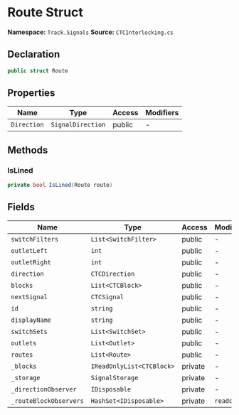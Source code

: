 # Route Struct

**Namespace:** `Track.Signals`
**Source:** `CTCInterlocking.cs`

## Declaration

```csharp
public struct Route
```

## Properties

| Name | Type | Access | Modifiers |
|------|------|--------|-----------|
| `Direction` | `SignalDirection` | public | - |

## Methods

### IsLined

```csharp
private bool IsLined(Route route)
```

## Fields

| Name | Type | Access | Modifiers |
|------|------|--------|-----------|
| `switchFilters` | `List<SwitchFilter>` | public | - |
| `outletLeft` | `int` | public | - |
| `outletRight` | `int` | public | - |
| `direction` | `CTCDirection` | public | - |
| `blocks` | `List<CTCBlock>` | public | - |
| `nextSignal` | `CTCSignal` | public | - |
| `id` | `string` | public | - |
| `displayName` | `string` | public | - |
| `switchSets` | `List<SwitchSet>` | public | - |
| `outlets` | `List<Outlet>` | public | - |
| `routes` | `List<Route>` | public | - |
| `_blocks` | `IReadOnlyList<CTCBlock>` | private | - |
| `_storage` | `SignalStorage` | private | - |
| `_directionObserver` | `IDisposable` | private | - |
| `_routeBlockObservers` | `HashSet<IDisposable>` | private | `readonly` |

